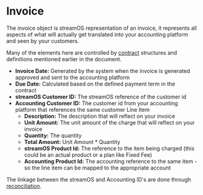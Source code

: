 # Invoice

The invoice object is streamOS representation of an invoice, it represents all aspects of what will actually get translated into your accounting platform and seen by your customers.

Many of the elements here are controlled by [contract](contracts.md) structures and definitions mentioned earlier in the document. 

- **Invoice Date:** Generated by the system when the invoice is generated approved and sent to the accounting platform
- **Due Date:** Calculated based on the defined payment term in the contract 
- **streamOS Customer ID:** The streamOS reference of the customer id 
- **Accounting Customer ID:** The customer id from your accounting platform that references the same customer
Line Item 
    - **Description:** The description that will reflect on your invoice 
    - **Unit Amount:** The unit amount of the charge that will reflect on your invoice
    - **Quantity:** The quantity 
    - **Total Amount:** Unit Amount * Quantity
    - **streamOS Product Id:** The reference to the item being charged (this could be an actual product or a plan like Fixed Fee)
    - **Accounting Product Id:** The accounting reference to the same item - so the line item can be mapped to the appropriate account

The linkage between the streamOS and Accounting ID's are done through [reconciliation](reconciliation.md).


